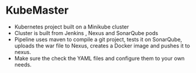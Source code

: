 # KubeMaster
- Kubernetes project built on a Minikube cluster
- Cluster is built from Jenkins , Nexus and SonarQube pods
- Pipeline uses maven to compile a git project, tests it on SonarQube, uploads the war file to Nexus, creates a Docker image and pushes it to nexus.
- Make sure the check the YAML files and configure them to your own needs. 
